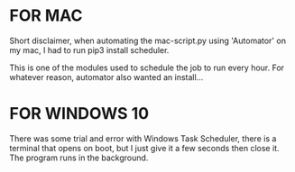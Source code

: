 # FOR MAC
Short disclaimer, when automating the mac-script.py using 'Automator' on my mac, I had to run pip3 install scheduler.

This is one of the modules used to schedule the job to run every hour. For whatever reason, automator also wanted
an install...

# FOR WINDOWS 10
There was some trial and error with Windows Task Scheduler, there is a terminal that opens on boot, but I just give it a few seconds then close it. The program runs in the background.
